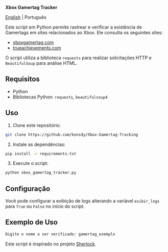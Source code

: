 **Xbox Gamertag Tracker**

[English](README.md) | Português


Este script em Python permite rastrear e verificar a existência de Gamertags em sites relacionados ao Xbox. Ele consulta os seguintes sites:

- [xboxgamertag.com](https://xboxgamertag.com/)
- [trueachievements.com](https://www.trueachievements.com/)

O script utiliza a biblioteca `requests` para realizar solicitações HTTP e `BeautifulSoup` para análise HTML.

## Requisitos

- Python
- Bibliotecas Python: `requests`, `beautifulsoup4`

## Uso

1. Clone este repositório:

```bash
git clone https://github.com/kensdy/Xbox-Gamertag-Tracking
```

2. Instale as dependências:

```bash
pip install -r requirements.txt
```

3. Execute o script:

```bash
python xbox_gamertag_tracker.py
```

## Configuração

Você pode configurar a exibição de logs alterando a variável `exibir_logs` para `True` ou `False` no início do script.

## Exemplo de Uso

```bash
Digite o nome a ser verificado: gamertag_exemplo
```

Este script é inspirado no projeto [Sherlock](https://github.com/sherlock-project/sherlock).
